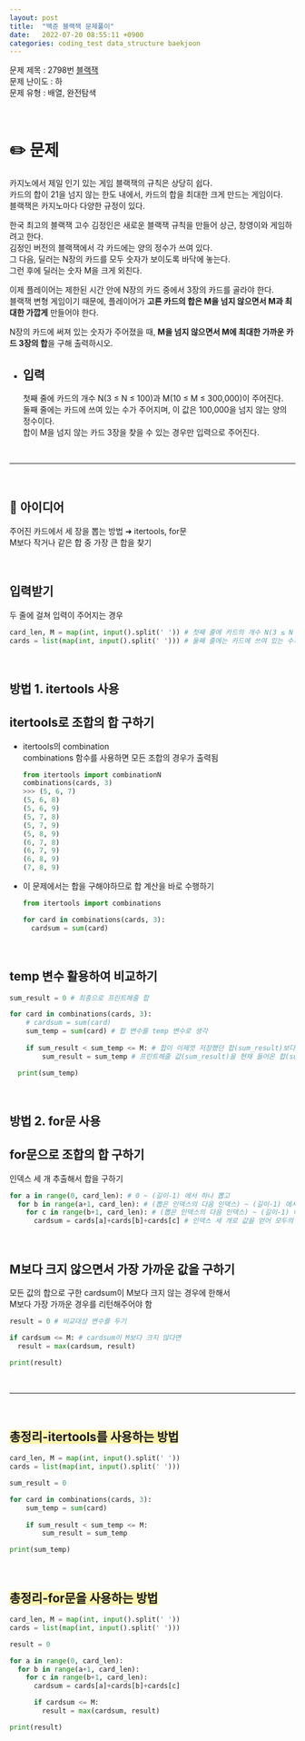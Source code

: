```yaml
---
layout: post
title:  "백준 블랙잭 문제풀이"
date:   2022-07-20 08:55:11 +0900
categories: coding_test data_structure baekjoon
---
```


문제 제목 : 2798번 [블랙잭]  
문제 난이도 : 하   
문제 유형 : 배열, 완전탐색


<br>   

# ✏️ 문제

카지노에서 제일 인기 있는 게임 블랙잭의 규칙은 상당히 쉽다.     
카드의 합이 21을 넘지 않는 한도 내에서, 카드의 합을 최대한 크게 만드는 게임이다.      
블랙잭은 카지노마다 다양한 규정이 있다.

한국 최고의 블랙잭 고수 김정인은 새로운 블랙잭 규칙을 만들어 상근, 창영이와 게임하려고 한다.    
김정인 버전의 블랙잭에서 각 카드에는 양의 정수가 쓰여 있다.     
그 다음, 딜러는 N장의 카드를 모두 숫자가 보이도록 바닥에 놓는다.     
그런 후에 딜러는 숫자 M을 크게 외친다.

이제 플레이어는 제한된 시간 안에 N장의 카드 중에서 3장의 카드를 골라야 한다.     
블랙잭 변형 게임이기 때문에, 플레이어가 **고른 카드의 합은 M을 넘지 않으면서 M과 최대한 가깝게** 만들어야 한다.   

N장의 카드에 써져 있는 숫자가 주어졌을 때, **M을 넘지 않으면서 M에 최대한 가까운 카드 3장의 합**을 구해 출력하시오.

- ## 입력   
  첫째 줄에 카드의 개수 N(3 ≤ N ≤ 100)과 M(10 ≤ M ≤ 300,000)이 주어진다.    
  둘째 줄에는 카드에 쓰여 있는 수가 주어지며, 이 값은 100,000을 넘지 않는 양의 정수이다.    
  합이 M을 넘지 않는 카드 3장을 찾을 수 있는 경우만 입력으로 주어진다.


<br> 

--- 

<br>


## 🔔 아이디어
주어진 카드에서 세 장을 뽑는 방법 ➜ itertools, for문    
M보다 작거나 같은 합 중 가장 큰 합을 찾기

<br>


## 입력받기
두 줄에 걸쳐 입력이 주어지는 경우    
``` python 
card_len, M = map(int, input().split(' ')) # 첫째 줄에 카드의 개수 N(3 ≤ N ≤ 100)과 M(10 ≤ M ≤ 300,000)이 주어진다.    
cards = list(map(int, input().split(' '))) # 둘째 줄에는 카드에 쓰여 있는 수가 주어지며, 이 값은 100,000을 넘지 않는 양의 정수이다.    
```


<br>


## 방법 1. itertools 사용
## itertools로 조합의 합 구하기   
* itertools의 combination      
  combinations 함수를 사용하면 모든 조합의 경우가 출력됨    
  ``` python
  from itertools import combinationN
  combinations(cards, 3)
  >>> (5, 6, 7)
  (5, 6, 8)
  (5, 6, 9)
  (5, 7, 8)
  (5, 7, 9)
  (5, 8, 9)
  (6, 7, 8)
  (6, 7, 9)
  (6, 8, 9)
  (7, 8, 9)
  ```

* 이 문제에서는 합을 구해야하므로 합 계산을 바로 수행하기
  ``` python
  from itertools import combinations
  
  for card in combinations(cards, 3):
    cardsum = sum(card)
  ```


<br>


## temp 변수 활용하여 비교하기
``` python
sum_result = 0 # 최종으로 프린트해줄 합

for card in combinations(cards, 3):
    # cardsum = sum(card) 
    sum_temp = sum(card) # 합 변수를 temp 변수로 생각
    
    if sum_result < sum_temp <= M: # 합이 이제껏 저장했던 합(sum_result)보다 크면서 M 이하일 때
        sum_result = sum_temp # 프린트해줄 값(sum_result)을 현재 들어온 합(sum_temp)으로 업데이트해주기

  print(sum_temp)
  ```


<br>


## 방법 2. for문 사용
## for문으로 조합의 합 구하기
인덱스 세 개 추출해서 합을 구하기
``` python
for a in range(0, card_len): # 0 ~ (길이-1) 에서 하나 뽑고
  for b in range(a+1, card_len): # (뽑은 인덱스의 다음 인덱스) ~ (길이-1) 에서 또 하나 뽑고
    for c in range(b+1, card_len): # (뽑은 인덱스의 다음 인덱스) ~ (길이-1) 에서 또 하나 뽑기
      cardsum = cards[a]+cards[b]+cards[c] # 인덱스 세 개로 값을 얻어 모두의 합 구하기
```


<br>


## M보다 크지 않으면서 가장 가까운 값을 구하기    
모든 값의 합으로 구한 cardsum이 M보다 크지 않는 경우에 한해서    
M보다 가장 가까운 경우를 리턴해주어야 함     
``` python
result = 0 # 비교대상 변수를 두기

if cardsum <= M: # cardsum이 M보다 크지 않다면
  result = max(cardsum, result)

print(result)
```


<br> 

--- 

<br>


## <span style="background-color:#fff5b1;">총정리-itertools를 사용하는 방법</span>
``` python
card_len, M = map(int, input().split(' ')) 
cards = list(map(int, input().split(' '))) 

sum_result = 0 

for card in combinations(cards, 3):
    sum_temp = sum(card) 
    
    if sum_result < sum_temp <= M:
        sum_result = sum_temp

print(sum_temp)
```


<br>


## <span style="background-color:#fff5b1;">총정리-for문을 사용하는 방법</span>
``` python
card_len, M = map(int, input().split(' ')) 
cards = list(map(int, input().split(' '))) 

result = 0 

for a in range(0, card_len): 
  for b in range(a+1, card_len):
    for c in range(b+1, card_len):
      cardsum = cards[a]+cards[b]+cards[c]

      if cardsum <= M:
        result = max(cardsum, result)

print(result)
```

[블랙잭]: https://www.acmicpc.net/problem/2920 